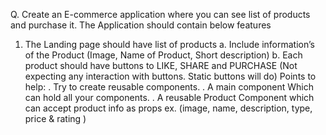 Q. Create an E-commerce application where you can see list of products and purchase it. The Application should contain below features
1.    The Landing page should have list of products
a.    Include information’s of the Product (Image, Name of Product, Short description)
b.     Each product should have buttons to LIKE, SHARE and PURCHASE (Not expecting any interaction with buttons. Static buttons will do)
Points to help:
.    Try to create reusable components.
.    A main component Which can hold all your components.
.    A reusable Product Component which can accept product info as props ex. (image, name, description, type, price & rating )
